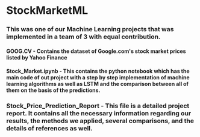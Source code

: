 # StockMarketML



### This was one of our Machine Learning projects that was implemented in a team of 3 with equal contribution.
####  GOOG.CV - Contains the dataset of Google.com's stock market prices listed by Yahoo Finance
#### Stock_Market.ipynb - This contains the python notebook which has the main code of out project with a step by step implementation of machine learning algorithms as well as LSTM and the comparison between all of them on the basis of the predictions.
### Stock_Price_Prediction_Report - This file is a detailed project report. It contains all the necessary information regarding our results, the methods we applied, several comparisons, and the details of references as well.
